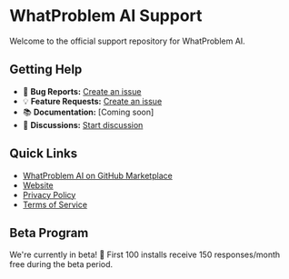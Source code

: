 # WhatProblem AI Support

Welcome to the official support repository for WhatProblem AI.

## Getting Help

- 🐛 **Bug Reports:** [Create an issue](https://github.com/williamsinitiativesltd/whatproblem/issues/new)
- 💡 **Feature Requests:** [Create an issue](https://github.com/williamsinitiativesltd/whatproblem/issues/new)
- 📚 **Documentation:** [Coming soon]
- 💬 **Discussions:** [Start discussion](https://github.com/williamsinitiativesltd/whatproblem/discussions)

## Quick Links
- [WhatProblem AI on GitHub Marketplace](https://github.com/marketplace/whatproblem-ai-requirements-clarification-bot)
- [Website](https://whatproblem.dev)
- [Privacy Policy](https://whatproblem.dev/privacy)
- [Terms of Service](https://whatproblem.dev/terms)

## Beta Program
We're currently in beta! 🎁 First 100 installs receive 150 responses/month free during the beta period.
